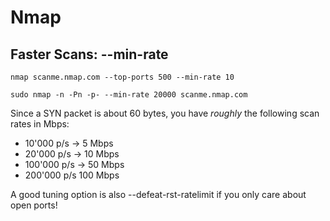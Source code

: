 # Nmap



## Faster Scans: --min-rate

`nmap scanme.nmap.com --top-ports 500 --min-rate 10`



`sudo nmap -n -Pn -p- --min-rate 20000 scanme.nmap.com`

Since a SYN packet is about 60 bytes, you have *roughly* the following scan rates in Mbps:

* 10'000 p/s → 5 Mbps
* 20'000 p/s → 10 Mbps
* 100'000 p/s → 50 Mbps
* 200'000 p/s 100 Mbps

A good tuning option is also --defeat-rst-ratelimit if you only care about open ports!